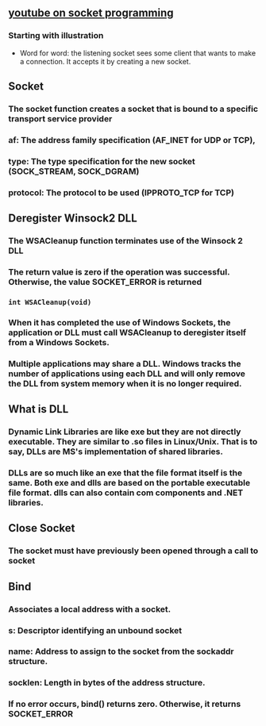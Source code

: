 ## [youtube on socket programming](https://www.youtube.com/watch?v=gntyAFoZp-E)

### Starting with illustration
- Word for word: the listening socket sees some client that wants to make a connection. It accepts it by creating a new socket. 

## Socket
### The socket function creates a socket that is bound to a specific transport service provider
### af: The address family specification (AF_INET for UDP or TCP),
### type: The type specification for the new socket (SOCK_STREAM, SOCK_DGRAM)
### protocol: The protocol to be used (IPPROTO_TCP for TCP)

## Deregister Winsock2 DLL
### The WSACleanup function terminates use of the Winsock 2 DLL
### The return value is zero if the operation was successful. Otherwise, the value SOCKET_ERROR is returned
### ```int WSACleanup(void)```
### When it has completed the use of Windows Sockets, the application or DLL must call WSACleanup to deregister itself from a Windows Sockets.
### Multiple applications may share a DLL. Windows tracks the number of applications using each DLL and will only remove the DLL from system memory when it is no longer required. 

## What is **DLL**

### Dynamic Link Libraries are like exe but they are not directly executable. They are similar to .so files in Linux/Unix. That is to say, DLLs are MS's implementation of shared libraries. 

### DLLs are so much like an exe that the file format itself is the same. Both exe and dlls are based on the portable executable file format. dlls can also contain com components and .NET libraries. 

## Close Socket

### The socket must have previously been opened through a call to socket

## Bind

### Associates a local address with a socket.
### s: Descriptor identifying an unbound socket
### name: Address to assign to the socket from the sockaddr structure.
### socklen: Length in bytes of the address structure.
### If no error occurs, bind() returns zero. Otherwise, it returns SOCKET_ERROR

